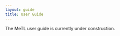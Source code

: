 ```yaml
---
layout: guide
title: User Guide
---
```


<i class="fa fa-cog fa-spin fa-3x fa-fw"></i> The MeTL user guide is currently under construction.
